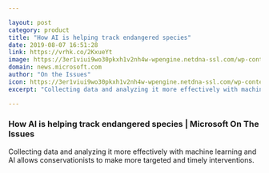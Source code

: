 ```yaml
---

layout: post
category: product
title: "How AI is helping track endangered species"
date: 2019-08-07 16:51:28
link: https://vrhk.co/2KxueYt
image: https://3er1viui9wo30pkxh1v2nh4w-wpengine.netdna-ssl.com/wp-content/uploads/prod/sites/358/2019/08/GettyImages-990992556-1024x683.jpg
domain: news.microsoft.com
author: "On the Issues"
icon: https://3er1viui9wo30pkxh1v2nh4w-wpengine.netdna-ssl.com/wp-content/uploads/prod/sites/358/2018/01/cropped-cropped-microsoft_logo_element-1-300x300.png
excerpt: "Collecting data and analyzing it more effectively with machine learning and AI allows conservationists to make more targeted and timely interventions."

---
```


### How AI is helping track endangered species | Microsoft On The Issues

Collecting data and analyzing it more effectively with machine learning and AI allows conservationists to make more targeted and timely interventions.